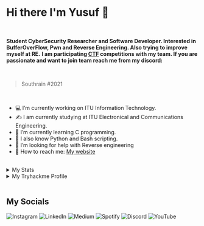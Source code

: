 # Hi there I'm Yusuf 👋

<br>

**Student CyberSecurity Researcher and Software Developer. Interested in BufferOverFlow, Pwn and Reverse Engineering. Also trying to improve myself at RE.** **I am participating [CTF](https://ctfd.io/whats-a-ctf/) competitions with my team. If you are passionate and want to join team reach me from my discord:**

<br>

> Southrain #2021

<br>

- :computer: I’m currently working on ITU Information Technology.
- :writing_hand: I am currently studying at ITU Electronical and Communications Engineering.
- :kiwi_fruit:	 I’m currently learning C programming.
- :snake:  I also know Python and Bash scripting.
- :thinking: I’m looking for help with Reverse engineering
- :speech_balloon: How to reach me: [My website](https://web.itu.edu.tr/saraclioglu20)

<br>

<details close>
<summary>My Stats</summary>
 
<div align="center">
<img src="https://github-readme-stats.vercel.app/api/top-langs/?username=the-src&langs_count=8"/>
</div>

<br>

<div align="center">
<img src="https://github-readme-stats.vercel.app/api?username=the-src&show_icons=true&theme=cobalt&hide=prs,issues"/></
</div>
</details>

<details close>
<summary>My Tryhackme Profile</summary>

<br>

<div align="center">
<img src="https://user-images.githubusercontent.com/75025215/133143824-80605390-3bb3-45a0-9ba9-86544c202162.png">
</div>
</details>
  
<br>

## My Socials

![Instagram](https://img.shields.io/badge/@y.saraclioglu-%23E4405F.svg?style=for-the-badge&logo=Instagram&logoColor=white)
![LinkedIn](https://img.shields.io/badge/Yusuf%20Saraçlıoğlu-%230077B5.svg?style=for-the-badge&logo=linkedin&logoColor=white)
![Medium](https://img.shields.io/badge/Yusuf%20Saraçlıoğlu-%23000000.svg?style=for-the-badge&logo=Medium&logoColor=white)
![Spotify](https://img.shields.io/badge/Src-1ED760?style=for-the-badge&logo=spotify&logoColor=white)
![Discord](https://img.shields.io/badge/Soft%20</>%20Sec-%237289DA.svg?style=for-the-badge&logo=discord&logoColor=white)
![YouTube](https://img.shields.io/badge/SoftSec-%23FF0000.svg?style=for-the-badge&logo=YouTube&logoColor=white)
